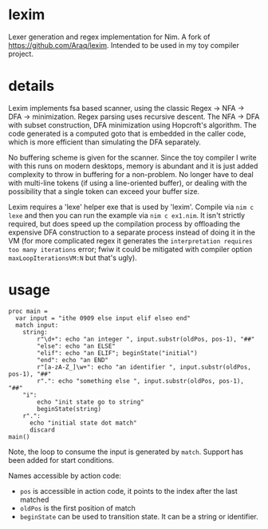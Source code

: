 # lexim
Lexer generation and regex implementation for Nim. A fork of https://github.com/Araq/lexim. Intended to be used in my toy compiler project. 


# details 

Lexim implements fsa based scanner, using the classic Regex -> NFA -> DFA -> minimization. Regex parsing uses recursive descent. The NFA -> DFA with subset construction, DFA minimization using Hopcroft's algorithm. The code generated is a computed goto that is embedded in the caller code, which is more efficient than simulating the DFA separately. 

No buffering scheme is given for the scanner. Since the toy compiler I write with this runs on modern desktops, memory is abundant and it is just added complexity to throw in buffering for a non-problem. No longer have to deal with multi-line tokens (if using a line-oriented buffer), or dealing with the possibility that a single token can exceed your buffer size. 

Lexim requires a 'lexe' helper exe that is used by 'lexim'.
Compile via ``nim c lexe`` and then you can run the example
via ``nim c ex1.nim``. It isn't strictly required, but does speed up the compilation process by offloading the expensive DFA construction to a separate process instead of doing it in the VM (for more complicated regex it generates the `interpretation requires too many iterations` error; fwiw it could be mitigated with compiler option `maxLoopIterationsVM:N` but that's ugly). 

# usage 

```
proc main =
  var input = "ithe 0909 else input elif elseo end"
  match input:
    string:
        r"\d+": echo "an integer ", input.substr(oldPos, pos-1), "##"
        "else": echo "an ELSE"
        "elif": echo "an ELIF"; beginState("initial")
        "end": echo "an END"
        r"[a-zA-Z_]\w+": echo "an identifier ", input.substr(oldPos, pos-1), "##"
        r".": echo "something else ", input.substr(oldPos, pos-1), "##"
    "i":
        echo "init state go to string"
        beginState(string)
    r".":
      echo "initial state dot match"
      discard
main()

```

Note, the loop to consume the input is generated by `match`. Support has been added for start conditions. 

Names accessible by action code: 
* `pos` is accessible in action code, it points to the index after the last matched
* `oldPos` is the first position of match 
* `beginState` can be used to transition state. It can be a string or identifier. 
